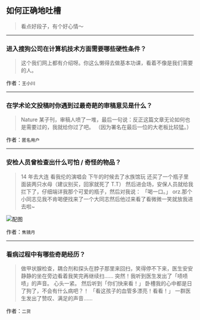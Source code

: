 ## 如何正确地吐槽

> 看点好段子，有个好心情～


 
---

### 进入搜狗公司在计算机技术方面需要哪些硬性条件？

> 这个我们网上都有介绍呀。你这么懒得去做基本功课，看着不像是我们需要的人。


作者：`王小川`

---

### 在学术论文投稿时你遇到过最奇葩的审稿意见是什么？

> Nature 某子刊，审稿人喷了一堆，最后一句说：反正这篇文章无论如何也是需要过的，我就给你过了吧。
> （因为署名在最后一位的大老板比较猛。）


作者：`匿名用户`

---

### 安检人员曾检查出什么可怕 / 奇怪的物品？

> 14 年去大连 看我伦的演唱会 下午的时候去了水族馆玩 还买了一个瓶子里面装两只水母（建议别买，回家就死了 T.T） 然后进会场，安保人员就给我拦下了，仔细端详我那个可爱的瓶子，然后对我说：
> 「喝一口。」
> orz.那个小同志见我不肯喝便找来了一个大同志然后他过来看了看微微一笑就放我进去啦~



![配图](http://pic4.zhimg.com/70/41c843418488a24087172bff15a3966b_b.jpg)


作者：`焦镜月`

---

### 看病过程中有哪些奇葩经历？

> 做甲状腺检查，耦合剂和探头在脖子那里来回扫，笑得停不下来，医生安安静静的坐在旁边看着我笑完再继续扫……
> 突然！我听到医生发出了「啧啧啧」的声音。
> 心头一紧。
> 然后听到「你们快来看！」
> 卧槽我的心中都是日了狗了，不会有什么病吧？！
> 「看这孩子的血管多漂亮！看看！」
> 一群医生发出了赞叹、满足的声音……


作者：`二货`